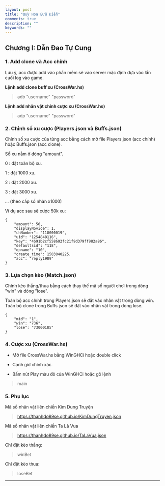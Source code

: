 ```yaml
---
layout: post
title: "Quỳ Hoa Bửu Điển"
comments: true
description: ""
keywords: ""
---
```


## Chương I: Dẫn Đao Tự Cung


### 1. Add clone và Acc chính

Lưu ý, acc được add vào phần mềm sẽ vào server mặc định dựa vào lần cuối log vào game.

**Lệnh add clone buff xu (CrossWar.hs)**

> adb "username" "password"

**Lệnh add nhân vật chính cược xu (CrossWar.hs)**

> adp "username" "password"


### 2. Chỉnh số xu cược (Players.json và Buffs.json)

Chỉnh số xu cược của từng acc bằng cách mở file Players.json (acc chính) hoặc Buffs.json (acc clone).

Số xu nằm ở dòng "amount".

0 : đặt toàn bộ xu.

1 : đặt 1000 xu.

2 : đặt 2000 xu.

3 : đặt 3000 xu.

... (theo cấp số nhân x1000)

Ví dụ acc sau sẽ cược 50k xu:

    {
        "amount": 50,
        "displayNovice": 1,
        "chNumber": "118000019",
        "uid": "1254848116",
        "key": "4b91b2cf558602fc21f9d379ff982a86",
        "defaultsid": "118",
        "opname": "10",
        "create_time": 1503040225,
        "acc": "reply1989"
    }

### 3. Lựa chọn kèo (Match.json)

Chỉnh kèo thắng/thua bằng cách thay thế mã số người chơi trong dòng "win" và dòng "lose".

Toàn bộ acc chính trong Players.json sẽ đặt vào nhân vật trong dòng win. Toàn bộ clone trong Buffs.json sẽ đặt vào nhân vật trong dòng lose.
 
    {
	    "mid": "1",
	    "win": "736",
	    "lose": "73000185"
    }

### 4. Cược xu (CrossWar.hs)

- Mở file CrossWar.hs bằng WinGHCi hoặc double click

- Canh giờ chính xác.

- Bấm nút Play màu đỏ của WinGHCi hoặc gõ lệnh

> main



### 5. Phụ lục

Mã số nhân vật liên chiến Kim Dung Truyện

>https://thanhdo89se.github.io/KimDungTruyen.json


Mã số nhân vật liên chiến Ta Là Vua
>https://thanhdo89se.github.io/TaLaVua.json

Chỉ đặt kèo thắng:
>winBet

Chỉ đặt kèo thua:
>loseBet

----------

##